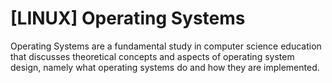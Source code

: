 # [LINUX] Operating Systems
Operating Systems are a fundamental study in computer science education that discusses theoretical concepts and aspects of operating system design, namely what operating systems do and how they are implemented.
